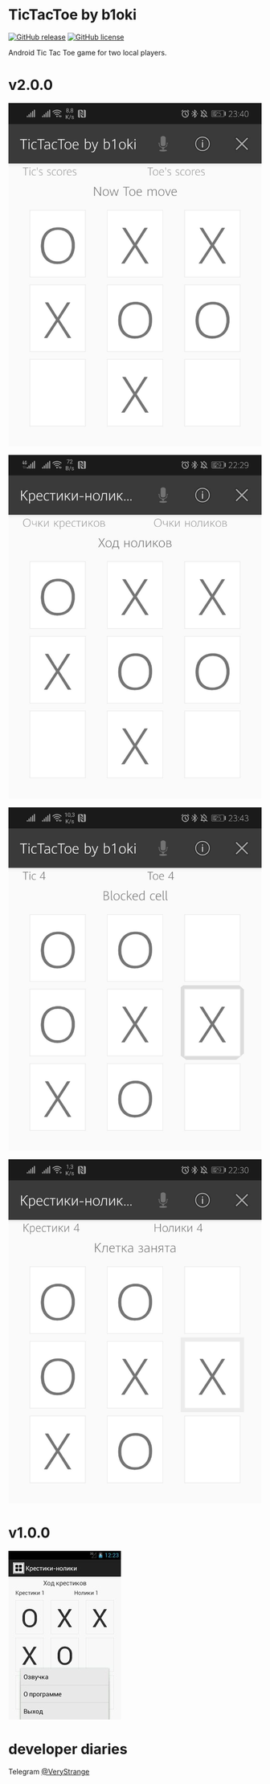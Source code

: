 # TicTacToe by b1oki

[![GitHub release](https://img.shields.io/github/release/b1oki/tictactoe_apk?maxAge=2592000&style=for-the-badge)](https://github.com/b1oki/tictactoe_apk)
[![GitHub license](https://img.shields.io/github/license/b1oki/tictactoe_apk?style=for-the-badge)](https://github.com/b1oki/tictactoe_apk)

Android Tic Tac Toe game for two local players.

# v2.0.0

![tictactoe_screenshot](https://github.com/b1oki/tictactoe_apk/blob/master/images/tictactoe_screenshot_v2.0.0_en_0.JPG?raw=true "tictactoe screenshot en 0")

![tictactoe_screenshot](https://github.com/b1oki/tictactoe_apk/blob/master/images/tictactoe_screenshot_v2.0.0_ru_0.JPG?raw=true "tictactoe screenshot ru 0")

![tictactoe_screenshot](https://github.com/b1oki/tictactoe_apk/blob/master/images/tictactoe_screenshot_v2.0.0_en_1.JPG?raw=true "tictactoe screenshot en 1")

![tictactoe_screenshot](https://github.com/b1oki/tictactoe_apk/blob/master/images/tictactoe_screenshot_v2.0.0_ru_1.JPG?raw=true "tictactoe screenshot ru 1")

# v1.0.0

![tictactoe_screenshot](https://github.com/b1oki/tictactoe_apk/blob/master/images/tictactoe_screenshot_v1.0.0_ru.jpg?raw=true "tictactoe screenshot")

# developer diaries

Telegram [@VeryStrange](https://t.me/verystrange)

